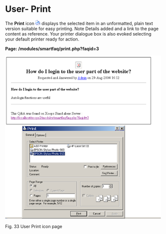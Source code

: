 # User- Print

The **Print** icon ![image001.png](../.gitbook/assets/print.gif) displays the selected item in an unformatted, plain text version suitable for easy printing. Note Details added and a link to the page content as reference. Your printer dialogue box is also evoked selecting your default printer ready for action.

**Page: /modules/smartfaq/print.php?faqid=3** 

![image001.png](../.gitbook/assets/user-print.png)

Fig. 33 User Print icon page

